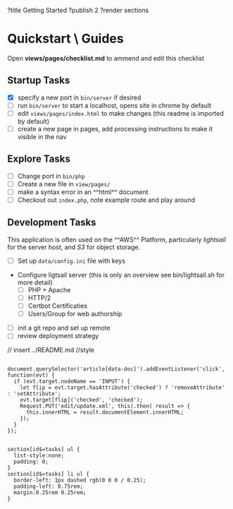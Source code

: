 ?title Getting Started
?publish 2
?render sections

# Quickstart \ Guides

Open **views/pages/checklist.md** to ammend and edit this checklist

## Startup Tasks

- [x] specify a new port in `bin/server` if desired
- [ ] run `bin/server` to start a localhost, opens site in chrome by default
- [ ] edit `views/pages/index.html` to make changes (this readme is imported by default)
- [ ] create a new page in pages, add processing instructions to make it visible in the nav

## Explore Tasks

- [ ] Change port in `bin/php`
- [ ] Create a new file in `view/pages/`
- [ ] make a syntax error in an ^^html^^ document
- [ ] Checkout out `index.php`, note example route and play around

## Development Tasks

This application is often used on the ^^AWS^^ Platform, particularly *lightsail* for the server host, and *S3* for object storage.

- [ ] Set up `data/config.ini` file with keys
- Configure ligtsail server (this is only an overview see bin/lightsail.sh for more detail)
  - [ ] PHP + Apache
  - [ ] HTTP/2
  - [ ] Certbot Certificaties
  - [ ] Users/Group for web authorship
- [ ] init a git repo and set up remote
- [ ] review deployment strategy

// insert ../README.md //style

```script

document.querySelector('article[data-doc]').addEventListener('click', function(evt) {
  if (evt.target.nodeName == 'INPUT') {
    let flip = evt.target.hasAttribute('checked') ? 'removeAttribute' : 'setAttribute';
    evt.target[flip]('checked', 'checked');
    Request.PUT('edit/update.xml', this).then( result => {
      this.innerHTML = result.documentElement.innerHTML;
    });
  }
});
```

```style

section[id$=tasks] ul {
  list-style:none;
  padding: 0;
}
section[id$=tasks] li ul {
  border-left: 1px dashed rgb(0 0 0 / 0.25);
  padding-left: 0.75rem;
  margin:0.25rem 0.25rem;
}

```
